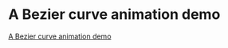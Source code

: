 # A Bezier curve animation demo
[A Bezier curve animation demo](https://aiwithcloud.com/2022/09/19/a_bezier_curve_animation_demo/)